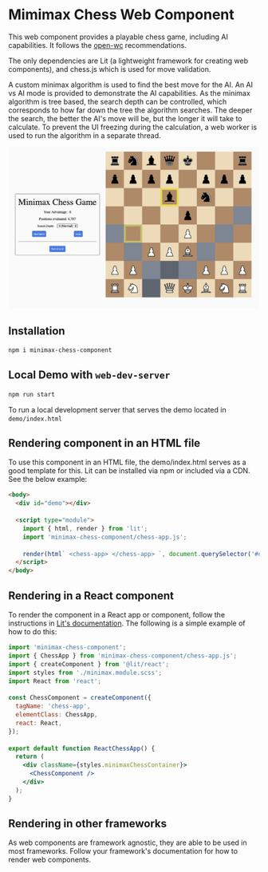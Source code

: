 # Mimimax Chess Web Component

This web component provides a playable chess game, including AI capabilities. It follows the [open-wc](https://github.com/open-wc/open-wc) recommendations.

The only dependencies are Lit (a lightweight framework for creating web components), and chess.js which is used for move validation.

A custom minimax algorithm is used to find the best move for the AI. An AI vs AI mode is provided to demonstrate the AI capabilities.
As the minimax algorithm is tree based, the search depth can be controlled, which corresponds to how far down the tree the algorithm searches. The deeper the search, the better the AI's move will be, but the longer it will take to calculate. To prevent the UI freezing during the calculation, a web worker is used to run the algorithm in a separate thread.

![minimax-chess-component](./app-screenshot.png)

## Installation

```bash
npm i minimax-chess-component
```

## Local Demo with `web-dev-server`

```bash
npm run start
```

To run a local development server that serves the demo located in `demo/index.html`

## Rendering component in an HTML file

To use this component in an HTML file, the demo/index.html serves as a good template for this. Lit can be installed via npm or included via a CDN. See the below example:

```html
<body>
  <div id="demo"></div>

  <script type="module">
    import { html, render } from 'lit';
    import 'minimax-chess-component/chess-app.js';

    render(html` <chess-app> </chess-app> `, document.querySelector('#demo'));
  </script>
</body>
```

## Rendering in a React component

To render the component in a React app or component, follow the instructions in [Lit's documentation](https://lit.dev/docs/components/react/). The following is a simple example of how to do this:

```jsx
import 'minimax-chess-component';
import { ChessApp } from 'minimax-chess-component/chess-app.js';
import { createComponent } from '@lit/react';
import styles from './minimax.module.scss';
import React from 'react';

const ChessComponent = createComponent({
  tagName: 'chess-app',
  elementClass: ChessApp,
  react: React,
});

export default function ReactChessApp() {
  return (
    <div className={styles.minimaxChessContainer}>
      <ChessComponent />
    </div>
  );
}
```

## Rendering in other frameworks

As web components are framework agnostic, they are able to be used in most frameworks. Follow your framework's documentation for how to render web components.
